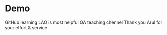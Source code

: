 # Demo
GitHub learning
LAO is most helpful QA teaching chennel Thank you Arul for your effort & service 
